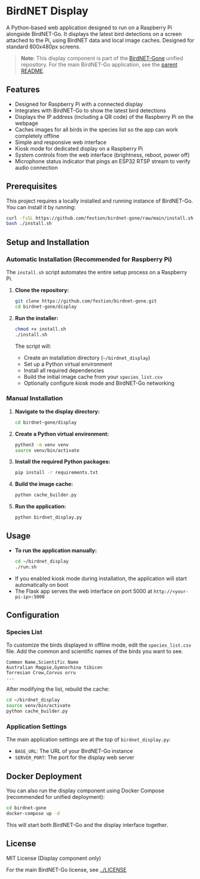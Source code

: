 # BirdNET Display

A Python-based web application designed to run on a Raspberry Pi alongside BirdNET-Go. It displays the latest bird detections on a screen attached to the Pi, using BirdNET data and local image caches. Designed for standard 800x480px screens.

> **Note**: This display component is part of the [BirdNET-Gone](https://github.com/festion/birdnet-gone) unified repository. For the main BirdNET-Go application, see the [parent README](../README.md).

## Features
- Designed for Raspberry Pi with a connected display
- Integrates with BirdNET-Go to show the latest bird detections
- Displays the IP address (including a QR code) of the Raspberry Pi on the webpage
- Caches images for all birds in the species list so the app can work completely offline
- Simple and responsive web interface
- Kiosk mode for dedicated display on a Raspberry Pi
- System controls from the web interface (brightness, reboot, power off)
- Microphone status indicator that pings an ESP32 RTSP stream to verify audio connection

## Prerequisites

This project requires a locally installed and running instance of BirdNET-Go. You can install it by running:

```bash
curl -fsSL https://github.com/festion/birdnet-gone/raw/main/install.sh -o install.sh
bash ./install.sh
```

## Setup and Installation

### Automatic Installation (Recommended for Raspberry Pi)

The `install.sh` script automates the entire setup process on a Raspberry Pi.

1. **Clone the repository:**
   ```bash
   git clone https://github.com/festion/birdnet-gone.git
   cd birdnet-gone/display
   ```

2. **Run the installer:**
   ```bash
   chmod +x install.sh
   ./install.sh
   ```

   The script will:
   - Create an installation directory (`~/birdnet_display`)
   - Set up a Python virtual environment
   - Install all required dependencies
   - Build the initial image cache from your `species_list.csv`
   - Optionally configure kiosk mode and BirdNET-Go networking

### Manual Installation

1. **Navigate to the display directory:**
   ```bash
   cd birdnet-gone/display
   ```

2. **Create a Python virtual environment:**
   ```bash
   python3 -m venv venv
   source venv/bin/activate
   ```

3. **Install the required Python packages:**
   ```bash
   pip install -r requirements.txt
   ```

4. **Build the image cache:**
   ```bash
   python cache_builder.py
   ```

5. **Run the application:**
   ```bash
   python birdnet_display.py
   ```

## Usage

- **To run the application manually:**
  ```bash
  cd ~/birdnet_display
  ./run.sh
  ```
- If you enabled kiosk mode during installation, the application will start automatically on boot
- The Flask app serves the web interface on port 5000 at `http://<your-pi-ip>:5000`

## Configuration

### Species List

To customize the birds displayed in offline mode, edit the `species_list.csv` file. Add the common and scientific names of the birds you want to see.

```csv
Common Name,Scientific Name
Australian Magpie,Gymnorhina tibicen
Torresian Crow,Corvus orru
...
```

After modifying the list, rebuild the cache:

```bash
cd ~/birdnet_display
source venv/bin/activate
python cache_builder.py
```

### Application Settings

The main application settings are at the top of `birdnet_display.py`:

- `BASE_URL`: The URL of your BirdNET-Go instance
- `SERVER_PORT`: The port for the display web server

## Docker Deployment

You can also run the display component using Docker Compose (recommended for unified deployment):

```bash
cd birdnet-gone
docker-compose up -d
```

This will start both BirdNET-Go and the display interface together.

## License

MIT License (Display component only)

For the main BirdNET-Go license, see [../LICENSE](../LICENSE)
